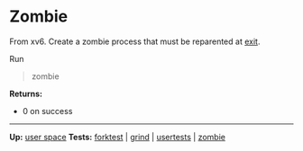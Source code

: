 # Zombie

From xv6.
Create a zombie process that must be reparented at [exit](../../kernel/syscalls/exit.md).

Run
> zombie

**Returns:**
- 0 on success

---
**Up:** [user space](../userspace.md)
**Tests:** [forktest](forktest.md) | [grind](grind.md) | [usertests](usertests.md) | [zombie](zombie.md)
